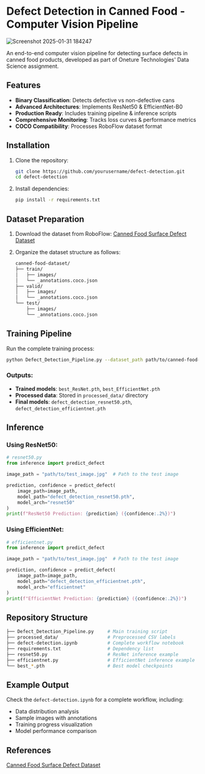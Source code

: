 
# Defect Detection in Canned Food - Computer Vision Pipeline

![Screenshot 2025-01-31 184247](https://github.com/user-attachments/assets/1c3b6ae3-a016-401d-978b-8979b9df742a)


An end-to-end computer vision pipeline for detecting surface defects in canned food products, developed as part of Oneture Technologies' Data Science assignment.

## Features

- **Binary Classification**: Detects defective vs non-defective cans
- **Advanced Architectures**: Implements ResNet50 & EfficientNet-B0
- **Production Ready**: Includes training pipeline & inference scripts
- **Comprehensive Monitoring**: Tracks loss curves & performance metrics
- **COCO Compatibility**: Processes RoboFlow dataset format

## Installation

1. Clone the repository:
   ```bash
   git clone https://github.com/yourusername/defect-detection.git
   cd defect-detection
   ```

2. Install dependencies:
   ```bash
   pip install -r requirements.txt
   ```

## Dataset Preparation

1. Download the dataset from RoboFlow:
   [Canned Food Surface Defect Dataset](https://universe.roboflow.com/canned-food-surface-defect-classification/canned-food-surface-defect/dataset/6)

2. Organize the dataset structure as follows:
   ```bash
   canned-food-dataset/
   ├── train/
   │   ├── images/
   │   └── _annotations.coco.json
   ├── valid/
   │   ├── images/
   │   └── _annotations.coco.json
   └── test/
       ├── images/
       └── _annotations.coco.json
   ```

## Training Pipeline

Run the complete training process:
```bash
python Defect_Detection_Pipeline.py --dataset_path path/to/canned-food-dataset
```

### Outputs:
- **Trained models**: `best_ResNet.pth`, `best_EfficientNet.pth`
- **Processed data**: Stored in `processed_data/` directory
- **Final models**: `defect_detection_resnet50.pth`, `defect_detection_efficientnet.pth`

## Inference

### Using ResNet50:
```python
# resnet50.py
from inference import predict_defect

image_path = "path/to/test_image.jpg"  # Path to the test image

prediction, confidence = predict_defect(
    image_path=image_path,
    model_path="defect_detection_resnet50.pth",
    model_arch="resnet50"
)
print(f"ResNet50 Prediction: {prediction} ({confidence:.2%})")
```

### Using EfficientNet:
```python
# efficientnet.py
from inference import predict_defect

image_path = "path/to/test_image.jpg"  # Path to the test image

prediction, confidence = predict_defect(
    image_path=image_path,
    model_path="defect_detection_efficientnet.pth",
    model_arch="efficientnet"
)
print(f"EfficientNet Prediction: {prediction} ({confidence:.2%})")
```

## Repository Structure

```bash
├── Defect_Detection_Pipeline.py     # Main training script
├── processed_data/                  # Preprocessed CSV labels
├── defect-detection.ipynb           # Complete workflow notebook
├── requirements.txt                 # Dependency list
├── resnet50.py                      # ResNet inference example
├── efficientnet.py                  # EfficientNet inference example
└── best_*.pth                       # Best model checkpoints
```

## Example Output
Check the `defect-detection.ipynb` for a complete workflow, including:
- Data distribution analysis
- Sample images with annotations
- Training progress visualization
- Model performance comparison

## References
[Canned Food Surface Defect Dataset](https://universe.roboflow.com/canned-food-surface-defect-classification/canned-food-surface-defect/dataset/6)
